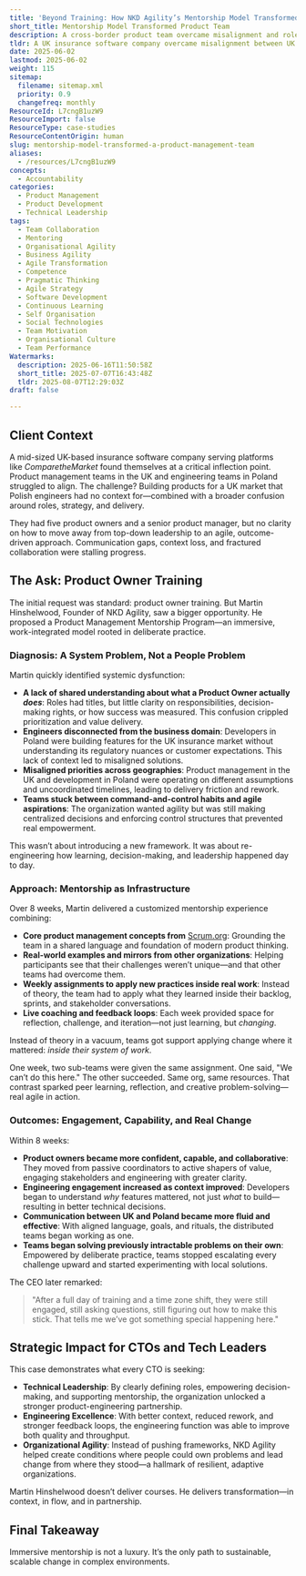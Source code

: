 ```yaml
---
title: 'Beyond Training: How NKD Agility’s Mentorship Model Transformed a Product Management Team Across Borders'
short_title: Mentorship Model Transformed Product Team
description: A cross-border product team overcame misalignment and role confusion through immersive mentorship, boosting collaboration, engineering engagement, and agile delivery.
tldr: A UK insurance software company overcame misalignment between UK product managers and Polish engineers by adopting NKD Agility’s mentorship model instead of standard training. Through hands-on coaching, clearer roles, and real-world practice, teams improved collaboration, decision-making, and problem-solving, leading to higher engagement and better product outcomes. Development managers should consider immersive mentorship to drive lasting change and agility across distributed teams.
date: 2025-06-02
lastmod: 2025-06-02
weight: 115
sitemap:
  filename: sitemap.xml
  priority: 0.9
  changefreq: monthly
ResourceId: L7cngB1uzW9
ResourceImport: false
ResourceType: case-studies
ResourceContentOrigin: human
slug: mentorship-model-transformed-a-product-management-team
aliases:
  - /resources/L7cngB1uzW9
concepts:
  - Accountability
categories:
  - Product Management
  - Product Development
  - Technical Leadership
tags:
  - Team Collaboration
  - Mentoring
  - Organisational Agility
  - Business Agility
  - Agile Transformation
  - Competence
  - Pragmatic Thinking
  - Agile Strategy
  - Software Development
  - Continuous Learning
  - Self Organisation
  - Social Technologies
  - Team Motivation
  - Organisational Culture
  - Team Performance
Watermarks:
  description: 2025-06-16T11:50:58Z
  short_title: 2025-07-07T16:43:48Z
  tldr: 2025-08-07T12:29:03Z
draft: false

---
```

## Client Context

A mid-sized UK-based insurance software company serving platforms like *ComparetheMarket* found themselves at a critical inflection point. Product management teams in the UK and engineering teams in Poland struggled to align. The challenge? Building products for a UK market that Polish engineers had no context for—combined with a broader confusion around roles, strategy, and delivery.

They had five product owners and a senior product manager, but no clarity on how to move away from top-down leadership to an agile, outcome-driven approach. Communication gaps, context loss, and fractured collaboration were stalling progress.

## The Ask: Product Owner Training

The initial request was standard: product owner training. But Martin Hinshelwood, Founder of NKD Agility, saw a bigger opportunity. He proposed a Product Management Mentorship Program—an immersive, work-integrated model rooted in deliberate practice.

### Diagnosis: A System Problem, Not a People Problem

Martin quickly identified systemic dysfunction:

- **A lack of shared understanding about what a Product Owner actually _does_**: Roles had titles, but little clarity on responsibilities, decision-making rights, or how success was measured. This confusion crippled prioritization and value delivery.
- **Engineers disconnected from the business domain**: Developers in Poland were building features for the UK insurance market without understanding its regulatory nuances or customer expectations. This lack of context led to misaligned solutions.
- **Misaligned priorities across geographies**: Product management in the UK and development in Poland were operating on different assumptions and uncoordinated timelines, leading to delivery friction and rework.
- **Teams stuck between command-and-control habits and agile aspirations**: The organization wanted agility but was still making centralized decisions and enforcing control structures that prevented real empowerment.

This wasn’t about introducing a new framework. It was about re-engineering how learning, decision-making, and leadership happened day to day.

### Approach: Mentorship as Infrastructure

Over 8 weeks, Martin delivered a customized mentorship experience combining:

- **Core product management concepts from** [Scrum.org](http://Scrum.org): Grounding the team in a shared language and foundation of modern product thinking.
- **Real-world examples and mirrors from other organizations**: Helping participants see that their challenges weren’t unique—and that other teams had overcome them.
- **Weekly assignments to apply new practices inside real work**: Instead of theory, the team had to apply what they learned inside their backlog, sprints, and stakeholder conversations.
- **Live coaching and feedback loops**: Each week provided space for reflection, challenge, and iteration—not just learning, but *changing*.

Instead of theory in a vacuum, teams got support applying change where it mattered: *inside their system of work*.

One week, two sub-teams were given the same assignment. One said, "We can’t do this here." The other succeeded. Same org, same resources. That contrast sparked peer learning, reflection, and creative problem-solving—real agile in action.

### Outcomes: Engagement, Capability, and Real Change

Within 8 weeks:

- **Product owners became more confident, capable, and collaborative**: They moved from passive coordinators to active shapers of value, engaging stakeholders and engineering with greater clarity.
- **Engineering engagement increased as context improved**: Developers began to understand *why* features mattered, not just *what* to build—resulting in better technical decisions.
- **Communication between UK and Poland became more fluid and effective**: With aligned language, goals, and rituals, the distributed teams began working as one.
- **Teams began solving previously intractable problems on their own**: Empowered by deliberate practice, teams stopped escalating every challenge upward and started experimenting with local solutions.

The CEO later remarked:

> "After a full day of training and a time zone shift, they were still engaged, still asking questions, still figuring out how to make this stick. That tells me we’ve got something special happening here."

## Strategic Impact for CTOs and Tech Leaders

This case demonstrates what every CTO is seeking:

- **Technical Leadership**: By clearly defining roles, empowering decision-making, and supporting mentorship, the organization unlocked a stronger product-engineering partnership.
- **Engineering Excellence**: With better context, reduced rework, and stronger feedback loops, the engineering function was able to improve both quality and throughput.
- **Organizational Agility**: Instead of pushing frameworks, NKD Agility helped create conditions where people could own problems and lead change from where they stood—a hallmark of resilient, adaptive organizations.

Martin Hinshelwood doesn’t deliver courses. He delivers transformation—in context, in flow, and in partnership.

## Final Takeaway

Immersive mentorship is not a luxury. It’s the only path to sustainable, scalable change in complex environments.
